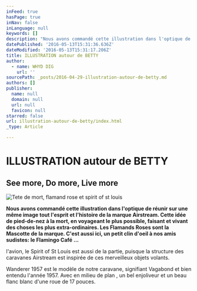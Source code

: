 ```yaml
---
inFeed: true
hasPage: true
inNav: false
inLanguage: null
keywords: []
description: "Nous avons commandé cette illustration dans l'optique de réunir sur une même image tout l'esprit et l'histoire de la marque Airstream. Cette idée de pied-de-nez à la mort, en voyageant le plus possible, faisant et vivant des choses les plus extra-ordinaires. Les Flamands Roses sont la Mascotte de la marque. C'est aussi ici, un petit clin d'oeil à nos amis sudistes: le Flamingo Café ..."
datePublished: '2016-05-13T15:31:36.636Z'
dateModified: '2016-05-13T15:31:17.206Z'
title: ILLUSTRATION autour de BETTY
author:
  - name: WHYD DIG
    url: ''
sourcePath: _posts/2016-04-29-illustration-autour-de-betty.md
authors: []
publisher:
  name: null
  domain: null
  url: null
  favicon: null
starred: false
url: illustration-autour-de-betty/index.html
_type: Article

---
```

# ILLUSTRATION autour de BETTY

## See more, Do more, Live more
![Tete de mort, flamand rose et spirit of st louis](https://s3-us-west-2.amazonaws.com/the-grid-img/p/aea1a91d80e5741a77cd61f0c34fdd32248aa039.jpg)

**Nous avons commandé cette illustration dans l'optique de réunir sur une même image tout l'esprit et l'histoire de la marque Airstream. Cette idée de pied-de-nez à la mort, en voyageant le plus possible, faisant et vivant des choses les plus extra-ordinaires. Les Flamands Roses sont la Mascotte de la marque. C'est aussi ici, un petit clin d'oeil à nos amis sudistes: le Flamingo Café ...**

l'avion, le Spirit of St Louis est aussi de la partie, puisque la structure des caravanes Airstream est inspirée de ces merveilleux objets volants.

Wanderer 1957 est le modèle de notre caravane, signifiant Vagabond et bien entendu l'année 1957\. Avec en milieu de plan , un bel enjoliveur et un beau flanc blanc d'une roue de 17 pouces.